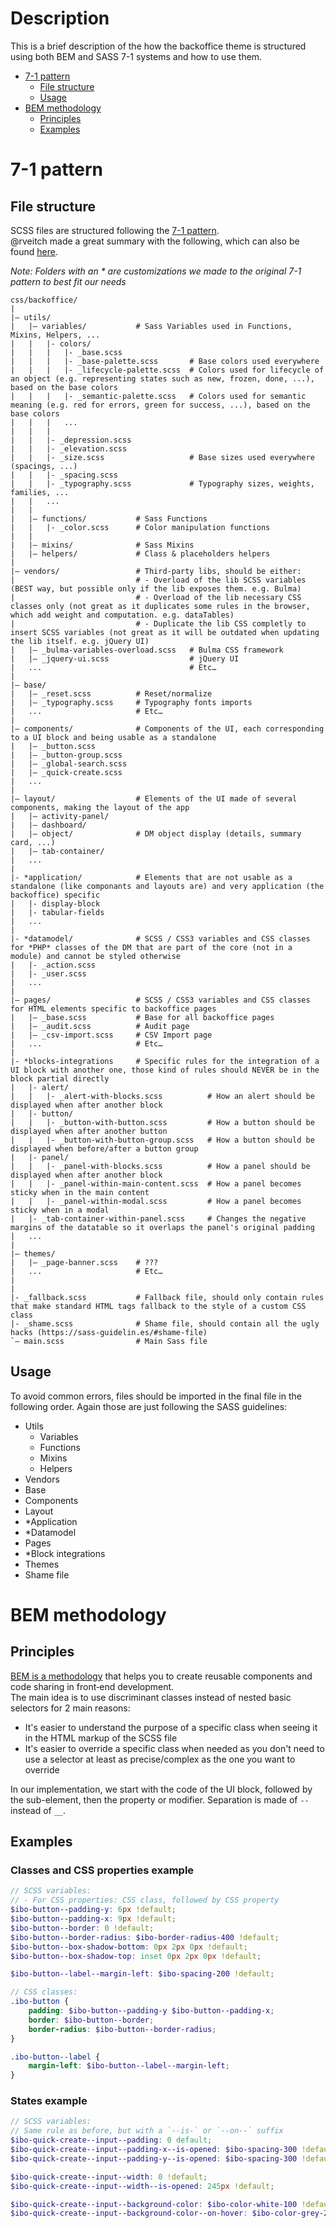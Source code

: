 # Description
This is a brief description of the how the backoffice theme is structured using both BEM and SASS 7-1 systems and how to use them.
  * [7-1 pattern](#7-1-pattern)
    * [File structure](#file-structure)
    * [Usage](#usage)
  * [BEM methodology](#bem-methodology)
    * [Principles](#principles)
    * [Examples](#examples)

# 7-1 pattern
## File structure
SCSS files are structured following the [7-1 pattern](https://sass-guidelin.es/#the-7-1-pattern). \
@rveitch made a great summary with the following, which can also be found [here](https://gist.github.com/rveitch/84cea9650092119527bc).

_Note: Folders with an * are customizations we made to the original 7-1 pattern to best fit our needs_

```
css/backoffice/
|
|– utils/
|   |– variables/           # Sass Variables used in Functions, Mixins, Helpers, ...
|   |   |- colors/
|   |   |   |- _base.scss
|   |   |   |- _base-palette.scss       # Base colors used everywhere
|   |   |   |- _lifecycle-palette.scss  # Colors used for lifecycle of an object (e.g. representing states such as new, frozen, done, ...), based on the base colors
|   |   |   |- _semantic-palette.scss   # Colors used for semantic meaning (e.g. red for errors, green for success, ...), based on the base colors
|   |   |   ...
|   |   |
|   |   |- _depression.scss
|   |   |- _elevation.scss
|   |   |- _size.scss                   # Base sizes used everywhere (spacings, ...)
|   |   |- _spacing.scss
|   |   |- _typography.scss             # Typography sizes, weights, families, ...
|   |   ...
|   |
|   |– functions/           # Sass Functions
|   |   |- _color.scss      # Color manipulation functions
|   |
|   |– mixins/              # Sass Mixins
|   |– helpers/             # Class & placeholders helpers
|
|– vendors/                 # Third-party libs, should be either:
|                           # - Overload of the lib SCSS variables (BEST way, but possible only if the lib exposes them. e.g. Bulma)
|                           # - Overload of the lib necessary CSS classes only (not great as it duplicates some rules in the browser, which add weight and computation. e.g. dataTables)
|                           # - Duplicate the lib CSS completly to insert SCSS variables (not great as it will be outdated when updating the lib itself. e.g. jQuery UI)
|   |– _bulma-variables-overload.scss   # Bulma CSS framework
|   |– _jquery-ui.scss                  # jQuery UI
|   ...                                 # Etc…
|
|– base/
|   |– _reset.scss          # Reset/normalize
|   |– _typography.scss     # Typography fonts imports
|   ...                     # Etc…
|
|– components/              # Components of the UI, each corresponding to a UI block and being usable as a standalone
|   |– _button.scss
|   |– _button-group.scss
|   |– _global-search.scss
|   |– _quick-create.scss
|   ...
|
|– layout/                  # Elements of the UI made of several components, making the layout of the app
|   |– activity-panel/
|   |– dashboard/
|   |– object/              # DM object display (details, summary card, ...)
|   |– tab-container/
|   ...
|
|- *application/            # Elements that are not usable as a standalone (like componants and layouts are) and very application (the backoffice) specific
|   |- display-block
|   |- tabular-fields
|   ...
|
|- *datamodel/              # SCSS / CSS3 variables and CSS classes for *PHP* classes of the DM that are part of the core (not in a module) and cannot be styled otherwise
|   |- _action.scss
|   |- _user.scss
|   ...
|
|– pages/                   # SCSS / CSS3 variables and CSS classes for HTML elements specific to backoffice pages
|   |– _base.scss           # Base for all backoffice pages
|   |– _audit.scss          # Audit page
|   |– _csv-import.scss     # CSV Import page
|   ...                     # Etc…
|
|- *blocks-integrations     # Specific rules for the integration of a UI block with another one, those kind of rules should NEVER be in the block partial directly
|   |- alert/
|   |   |- _alert-with-blocks.scss          # How an alert should be displayed when after another block
|   |- button/
|   |   |- _button-with-button.scss         # How a button should be displayed when after another button
|   |   |- _button-with-button-group.scss   # How a button should be displayed when before/after a button group
|   |- panel/
|   |   |- _panel-with-blocks.scss          # How a panel should be displayed when after another block
|   |   |- _panel-within-main-content.scss  # How a panel becomes sticky when in the main content
|   |   |- _panel-within-modal.scss         # How a panel becomes sticky when in a modal
|   |- _tab-container-within-panel.scss     # Changes the negative margins of the datatable so it overlaps the panel's original padding
|   ...
|
|– themes/
|   |– _page-banner.scss    # ???
|   ...                     # Etc…
|
|
|- _fallback.scss           # Fallback file, should only contain rules that make standard HTML tags fallback to the style of a custom CSS class
|- _shame.scss              # Shame file, should contain all the ugly hacks (https://sass-guidelin.es/#shame-file)
`– main.scss                # Main Sass file
```

## Usage
To avoid common errors, files should be imported in the final file in the following order. Again those are just following the SASS guidelines:
- Utils
    - Variables
    - Functions
    - Mixins
    - Helpers
- Vendors
- Base
- Components
- Layout
- \*Application
- \*Datamodel
- Pages
- \*Block integrations
- Themes
- Shame file

# BEM methodology
## Principles
[BEM is a methodology](https://getbem.com/) that helps you to create reusable components and code sharing in front‑end development. \
The main idea is to use discriminant classes instead of nested basic selectors for 2 main reasons:
  * It's easier to understand the purpose of a specific class when seeing it in the HTML markup of the SCSS file
  * It's easier to override a specific class when needed as you don't need to use a selector at least as precise/complex as the one you want to override

In our implementation, we start with the code of the UI block, followed by the sub-element, then the property or modifier. Separation is made of `--` instead of `__`.

## Examples
### Classes and CSS properties example
```scss
// SCSS variables:
// - For CSS properties: CSS class, followed by CSS property
$ibo-button--padding-y: 6px !default;
$ibo-button--padding-x: 9px !default;
$ibo-button--border: 0 !default;
$ibo-button--border-radius: $ibo-border-radius-400 !default;
$ibo-button--box-shadow-bottom: 0px 2px 0px !default;
$ibo-button--box-shadow-top: inset 0px 2px 0px !default;

$ibo-button--label--margin-left: $ibo-spacing-200 !default;

// CSS classes:
.ibo-button {
    padding: $ibo-button--padding-y $ibo-button--padding-x;
    border: $ibo-button--border;
    border-radius: $ibo-button--border-radius;
}

.ibo-button--label {
    margin-left: $ibo-button--label--margin-left;
}
```

### States example
```scss
// SCSS variables:
// Same rule as before, but with a `--is-` or `--on--` suffix
$ibo-quick-create--input--padding: 0 default;
$ibo-quick-create--input--padding-x--is-opened: $ibo-spacing-300 !default;
$ibo-quick-create--input--padding-y--is-opened: $ibo-spacing-300 !default;

$ibo-quick-create--input--width: 0 !default;
$ibo-quick-create--input--width--is-opened: 245px !default;

$ibo-quick-create--input--background-color: $ibo-color-white-100 !default;
$ibo-quick-create--input--background-color--on-hover: $ibo-color-grey-200 !default;
```